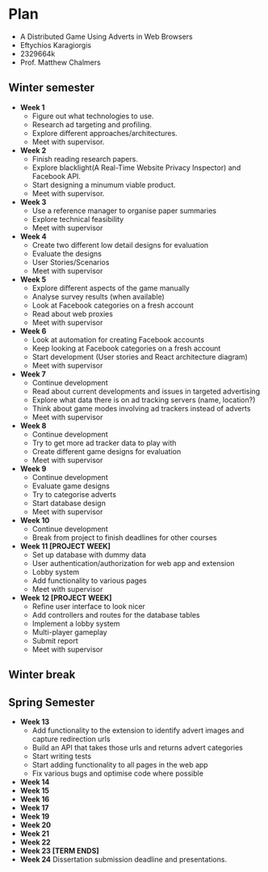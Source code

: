 # Plan

* A Distributed Game Using Adverts in Web Browsers
* Eftychios Karagiorgis
* 2329664k
* Prof. Matthew Chalmers

## Winter semester

* **Week 1**
  * Figure out what technologies to use.
  * Research ad targeting and profiling.
  * Explore different approaches/architectures.
  * Meet with supervisor.
* **Week 2**
  * Finish reading research papers.
  * Explore blacklight(A Real-Time Website Privacy Inspector) and Facebook API.
  * Start designing a minumum viable product.
  * Meet with supervisor.
* **Week 3**
  * Use a reference manager to organise paper summaries
  * Explore technical feasibility
  * Meet with supervisor
* **Week 4**
  * Create two different low detail designs for evaluation
  * Evaluate the designs
  * User Stories/Scenarios
  * Meet with supervisor
* **Week 5**
  * Explore different aspects of the game manually
  * Analyse survey results (when available)
  * Look at Facebook categories on a fresh account
  * Read about web proxies
  * Meet with supervisor
* **Week 6**
  * Look at automation for creating Facebook accounts
  * Keep looking at Facebook categories on a fresh account
  * Start development (User stories and React architecture diagram)
  * Meet with supervisor
* **Week 7**
  * Continue development
  * Read about current developments and issues in targeted advertising
  * Explore what data there is on ad tracking servers (name, location?)
  * Think about game modes involving ad trackers instead of adverts
  * Meet with supervisor
* **Week 8**
  * Continue development
  * Try to get more ad tracker data to play with
  * Create different game designs for evaluation
  * Meet with supervisor
* **Week 9**
  * Continue development
  * Evaluate game designs
  * Try to categorise adverts
  * Start database design
  * Meet with supervisor
* **Week 10**
  * Continue development
  * Break from project to finish deadlines for other courses
* **Week 11 [PROJECT WEEK]**
  * Set up database with dummy data
  * User authentication/authorization for web app and extension
  * Lobby system
  * Add functionality to various pages
  * Meet with supervisor
* **Week 12 [PROJECT WEEK]** 
  * Refine user interface to look nicer
  * Add controllers and routes for the database tables
  * Implement a lobby system
  * Multi-player gameplay
  * Submit report
  * Meet with supervisor

## Winter break

## Spring Semester

* **Week 13**
  * Add functionality to the extension to identify advert images and capture redirection urls
  * Build an API that takes those urls and returns advert categories
  * Start writing tests
  * Start adding functionality to all pages in the web app
  * Fix various bugs and optimise code where possible
* **Week 14**
* **Week 15**
* **Week 16**
* **Week 17**
* **Week 19**
* **Week 20**
* **Week 21**
* **Week 22**
* **Week 23 [TERM ENDS]**
* **Week 24** Dissertation submission deadline and presentations.


